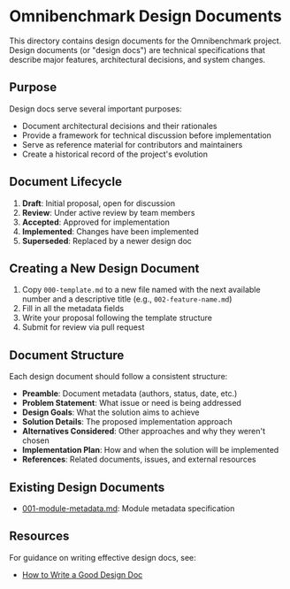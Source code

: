# Omnibenchmark Design Documents

This directory contains design documents for the Omnibenchmark project. Design documents (or "design docs") are technical specifications that describe major features, architectural decisions, and system changes.

## Purpose

Design docs serve several important purposes:
- Document architectural decisions and their rationales
- Provide a framework for technical discussion before implementation
- Serve as reference material for contributors and maintainers
- Create a historical record of the project's evolution

## Document Lifecycle

1. **Draft**: Initial proposal, open for discussion
2. **Review**: Under active review by team members
3. **Accepted**: Approved for implementation
4. **Implemented**: Changes have been implemented
5. **Superseded**: Replaced by a newer design doc

## Creating a New Design Document

1. Copy `000-template.md` to a new file named with the next available number and a descriptive title (e.g., `002-feature-name.md`)
2. Fill in all the metadata fields
3. Write your proposal following the template structure
4. Submit for review via pull request

## Document Structure

Each design document should follow a consistent structure:
- **Preamble**: Document metadata (authors, status, date, etc.)
- **Problem Statement**: What issue or need is being addressed
- **Design Goals**: What the solution aims to achieve
- **Solution Details**: The proposed implementation approach
- **Alternatives Considered**: Other approaches and why they weren't chosen
- **Implementation Plan**: How and when the solution will be implemented
- **References**: Related documents, issues, and external resources

## Existing Design Documents

- [001-module-metadata.md](./001-module-metadata.md): Module metadata specification

## Resources

For guidance on writing effective design docs, see:
- [How to Write a Good Design Doc](https://www.industrialempathy.com/posts/design-docs-at-google/)
